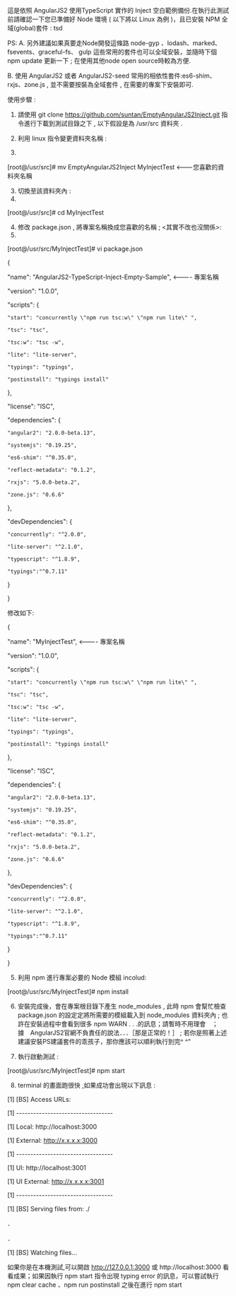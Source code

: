 這是依照 AngularJS2 使用TypeScript 實作的 Inject 空白範例備份.在執行此測試前請確認一下您已準備好 Node 環境 ( 以下將以 Linux 為例 )，且已安裝 NPM 全域(global)套件 : tsd  

PS: 
A. 另外建議如果真要走Node開發這條路 node-gyp 、lodash、marked、fsevents、graceful-fs、 gulp 這些常用的套件也可以全域安裝，並隨時下個 npm update 更新一下 ; 在使用其他node open source時較為方便.

B. 使用 AngularJS2 或者 AngularJS2-seed 常用的相依性套件:es6-shim、rxjs、zone.js , 並不需要按裝為全域套件 , 在需要的專案下安裝即可.


使用步驟 :
1. 請使用 git clone https://github.com/suntan/EmptyAngularJS2Inject.git 指令進行下載到測試目錄之下 , 以下假設是為 /usr/src 資料夾 .

2. 利用 linux 指令變更資料夾名稱 :
3. 
[root@/usr/src]# mv EmptyAngularJS2Inject   MyInjectTest <---您喜歡的資料夾名稱

3. 切換至該資料夾內 :
4. 
[root@/usr/src]# cd MyInjectTest

4. 修改 package.json  , 將專案名稱換成您喜歡的名稱  ; <其實不改也沒關係>:
5. 
[root@/usr/src/MyInjectTest]# vi package.json</br>


{

  "name": "AngularJS2-TypeScript-Inject-Empty-Sample", <---- 專案名稱
  
  "version": "1.0.0",
  
  "scripts": {
  
    "start": "concurrently \"npm run tsc:w\" \"npm run lite\" ",    
    
    "tsc": "tsc",
    
    "tsc:w": "tsc -w",
    
    "lite": "lite-server",
    
    "typings": "typings",
    
    "postinstall": "typings install" 
    
  },
  
  "license": "ISC",
  
  "dependencies": {
  
    "angular2": "2.0.0-beta.13",
    
    "systemjs": "0.19.25",
    
    "es6-shim": "^0.35.0",
    
    "reflect-metadata": "0.1.2",
    
    "rxjs": "5.0.0-beta.2",
    
    "zone.js": "0.6.6"
    
  },
  
  "devDependencies": {
  
    "concurrently": "^2.0.0",
    
    "lite-server": "^2.1.0",
    
    "typescript": "^1.8.9",
    
    "typings":"^0.7.11"
    
  }
  
}

修改如下:

{

  "name": "MyInjectTest", <---- 專案名稱
  
  "version": "1.0.0",
  
  "scripts": {
  
    "start": "concurrently \"npm run tsc:w\" \"npm run lite\" ",    
    
    "tsc": "tsc",
    
    "tsc:w": "tsc -w",
    
    "lite": "lite-server",
    
    "typings": "typings",
    
    "postinstall": "typings install" 
    
  },
  
  "license": "ISC",
  
  "dependencies": {
  
    "angular2": "2.0.0-beta.13",
    
    "systemjs": "0.19.25",
    
    "es6-shim": "^0.35.0",
    
    "reflect-metadata": "0.1.2",
    
    "rxjs": "5.0.0-beta.2",
    
    "zone.js": "0.6.6"
    
  },
  
  "devDependencies": {
  
    "concurrently": "^2.0.0",
    
    "lite-server": "^2.1.0",
    
    "typescript": "^1.8.9",
    
    "typings":"^0.7.11"
    
  }
  
}


5. 利用 npm 進行專案必要的 Node 模組 incolud:

[root@/usr/src/MyInjectTest]# npm install

6. 安裝完成後，會在專案根目錄下產生 node_modules , 此時 npm 會幫忙檢查 package.json 的設定定將所需要的模組載入到 node_modules 資料夾內 ; 也許在安裝過程中會看到很多 npm WARN . . .的訊息；請暫時不用理會　；　據　AngularJS2官網不負責任的說法．．．［那是正常的！］ ; 若你是照著上述建議安裝PS建議套件的乖孩子，那你應該可以順利執行到完^ ^"

7. 執行啟動測試 :

[root@/usr/src/MyInjectTest]# npm start

8. terminal 的畫面跑很快 ,如果成功會出現以下訊息 :

[1] [BS] Access URLs:

[1]  ----------------------------------

[1]        Local: http://localhost:3000

[1]     External: http://x.x.x.x:3000

[1]  ----------------------------------

[1]           UI: http://localhost:3001

[1]  UI External: http://x.x.x.x:3001

[1]  ----------------------------------

[1] [BS] Serving files from: ./

．

．

[1] [BS] Watching files...


如果你是在本機測試,可以開啟 http://127.0.0.1:3000 或 http://localhost:3000 看看成果；如果因執行 npm start 指令出現 typing error 的訊息，可以嘗試執行 npm clear cache 、npm run postinstall 之後在進行 npm start


